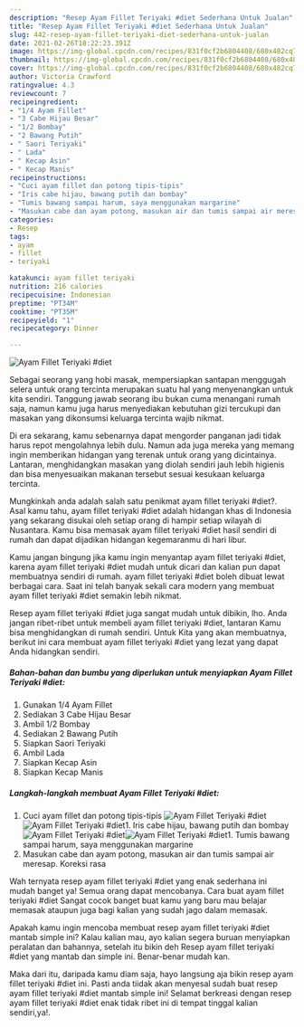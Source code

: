 ```yaml
---
description: "Resep Ayam Fillet Teriyaki #diet Sederhana Untuk Jualan"
title: "Resep Ayam Fillet Teriyaki #diet Sederhana Untuk Jualan"
slug: 442-resep-ayam-fillet-teriyaki-diet-sederhana-untuk-jualan
date: 2021-02-26T18:22:23.391Z
image: https://img-global.cpcdn.com/recipes/831f0cf2b6804408/680x482cq70/ayam-fillet-teriyaki-diet-foto-resep-utama.jpg
thumbnail: https://img-global.cpcdn.com/recipes/831f0cf2b6804408/680x482cq70/ayam-fillet-teriyaki-diet-foto-resep-utama.jpg
cover: https://img-global.cpcdn.com/recipes/831f0cf2b6804408/680x482cq70/ayam-fillet-teriyaki-diet-foto-resep-utama.jpg
author: Victoria Crawford
ratingvalue: 4.3
reviewcount: 7
recipeingredient:
- "1/4 Ayam Fillet"
- "3 Cabe Hijau Besar"
- "1/2 Bombay"
- "2 Bawang Putih"
- " Saori Teriyaki"
- " Lada"
- " Kecap Asin"
- " Kecap Manis"
recipeinstructions:
- "Cuci ayam fillet dan potong tipis-tipis"
- "Iris cabe hijau, bawang putih dan bombay"
- "Tumis bawang sampai harum, saya menggunakan margarine"
- "Masukan cabe dan ayam potong, masukan air dan tumis sampai air meresap. Koreksi rasa"
categories:
- Resep
tags:
- ayam
- fillet
- teriyaki

katakunci: ayam fillet teriyaki 
nutrition: 216 calories
recipecuisine: Indonesian
preptime: "PT34M"
cooktime: "PT35M"
recipeyield: "1"
recipecategory: Dinner

---
```



![Ayam Fillet Teriyaki #diet](https://img-global.cpcdn.com/recipes/831f0cf2b6804408/680x482cq70/ayam-fillet-teriyaki-diet-foto-resep-utama.jpg)

Sebagai seorang yang hobi masak, mempersiapkan santapan menggugah selera untuk orang tercinta merupakan suatu hal yang menyenangkan untuk kita sendiri. Tanggung jawab seorang ibu bukan cuma menangani rumah saja, namun kamu juga harus menyediakan kebutuhan gizi tercukupi dan masakan yang dikonsumsi keluarga tercinta wajib nikmat.

Di era  sekarang, kamu sebenarnya dapat mengorder panganan jadi tidak harus repot mengolahnya lebih dulu. Namun ada juga mereka yang memang ingin memberikan hidangan yang terenak untuk orang yang dicintainya. Lantaran, menghidangkan masakan yang diolah sendiri jauh lebih higienis dan bisa menyesuaikan makanan tersebut sesuai kesukaan keluarga tercinta. 



Mungkinkah anda adalah salah satu penikmat ayam fillet teriyaki #diet?. Asal kamu tahu, ayam fillet teriyaki #diet adalah hidangan khas di Indonesia yang sekarang disukai oleh setiap orang di hampir setiap wilayah di Nusantara. Kamu bisa memasak ayam fillet teriyaki #diet hasil sendiri di rumah dan dapat dijadikan hidangan kegemaranmu di hari libur.

Kamu jangan bingung jika kamu ingin menyantap ayam fillet teriyaki #diet, karena ayam fillet teriyaki #diet mudah untuk dicari dan kalian pun dapat membuatnya sendiri di rumah. ayam fillet teriyaki #diet boleh dibuat lewat berbagai cara. Saat ini telah banyak sekali cara modern yang membuat ayam fillet teriyaki #diet semakin lebih nikmat.

Resep ayam fillet teriyaki #diet juga sangat mudah untuk dibikin, lho. Anda jangan ribet-ribet untuk membeli ayam fillet teriyaki #diet, lantaran Kamu bisa menghidangkan di rumah sendiri. Untuk Kita yang akan membuatnya, berikut ini cara membuat ayam fillet teriyaki #diet yang lezat yang dapat Anda hidangkan sendiri.

<!--inarticleads1-->

##### Bahan-bahan dan bumbu yang diperlukan untuk menyiapkan Ayam Fillet Teriyaki #diet:

1. Gunakan 1/4 Ayam Fillet
1. Sediakan 3 Cabe Hijau Besar
1. Ambil 1/2 Bombay
1. Sediakan 2 Bawang Putih
1. Siapkan  Saori Teriyaki
1. Ambil  Lada
1. Siapkan  Kecap Asin
1. Siapkan  Kecap Manis




<!--inarticleads2-->

##### Langkah-langkah membuat Ayam Fillet Teriyaki #diet:

1. Cuci ayam fillet dan potong tipis-tipis
<img src="https://img-global.cpcdn.com/steps/7f93095ed7ed5340/160x128cq70/ayam-fillet-teriyaki-diet-langkah-memasak-1-foto.jpg" alt="Ayam Fillet Teriyaki #diet"><img src="https://img-global.cpcdn.com/steps/a9c71d60a8c3376d/160x128cq70/ayam-fillet-teriyaki-diet-langkah-memasak-1-foto.jpg" alt="Ayam Fillet Teriyaki #diet">1. Iris cabe hijau, bawang putih dan bombay
<img src="https://img-global.cpcdn.com/steps/3d1f7eb0777ba366/160x128cq70/ayam-fillet-teriyaki-diet-langkah-memasak-2-foto.jpg" alt="Ayam Fillet Teriyaki #diet"><img src="https://img-global.cpcdn.com/steps/f611f2edce9279a8/160x128cq70/ayam-fillet-teriyaki-diet-langkah-memasak-2-foto.jpg" alt="Ayam Fillet Teriyaki #diet">1. Tumis bawang sampai harum, saya menggunakan margarine
1. Masukan cabe dan ayam potong, masukan air dan tumis sampai air meresap. Koreksi rasa




Wah ternyata resep ayam fillet teriyaki #diet yang enak sederhana ini mudah banget ya! Semua orang dapat mencobanya. Cara buat ayam fillet teriyaki #diet Sangat cocok banget buat kamu yang baru mau belajar memasak ataupun juga bagi kalian yang sudah jago dalam memasak.

Apakah kamu ingin mencoba membuat resep ayam fillet teriyaki #diet mantab simple ini? Kalau kalian mau, ayo kalian segera buruan menyiapkan peralatan dan bahannya, setelah itu bikin deh Resep ayam fillet teriyaki #diet yang mantab dan simple ini. Benar-benar mudah kan. 

Maka dari itu, daripada kamu diam saja, hayo langsung aja bikin resep ayam fillet teriyaki #diet ini. Pasti anda tiidak akan menyesal sudah buat resep ayam fillet teriyaki #diet mantab simple ini! Selamat berkreasi dengan resep ayam fillet teriyaki #diet enak tidak ribet ini di tempat tinggal kalian sendiri,ya!.

